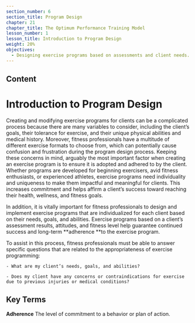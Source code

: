 ```yaml
---
section_number: 6
section_title: Program Design
chapter: 21
chapter_title: The Optimum Performance Training Model
lesson_number: 1
lesson_title: Introduction to Program Design
weight: 20%
objectives:
  - Designing exercise programs based on assessments and client needs.
---
```


## Content
# Introduction to Program Design

Creating and modifying exercise programs for clients can be a complicated process because there are many variables to consider, including the client’s goals, their tolerance for exercise, and their unique physical abilities and medical history. Moreover, fitness professionals have a multitude of different exercise formats to choose from, which can potentially cause confusion and frustration during the program design process. Keeping these concerns in mind, arguably the most important factor when creating an exercise program is to ensure it is adopted and adhered to by the client. Whether programs are developed for beginning exercisers, avid fitness enthusiasts, or experienced athletes, exercise programs need individuality and uniqueness to make them impactful and meaningful for clients. This increases commitment and helps affirm a client’s success toward reaching their health, wellness, and fitness goals.

In addition, it is vitally important for fitness professionals to design and implement exercise programs that are individualized for each client based on their needs, goals, and abilities. Exercise programs based on a client’s assessment results, attitudes, and fitness level help guarantee continued success and long-term **adherence **to the exercise program.

To assist in this process, fitness professionals must be able to answer specific questions that are related to the appropriateness of exercise programming:

	- What are my client’s needs, goals, and abilities?

	- Does my client have any concerns or contraindications for exercise due to previous injuries or medical conditions?

## Key Terms

**Adherence**
The level of commitment to a behavior or plan of action.